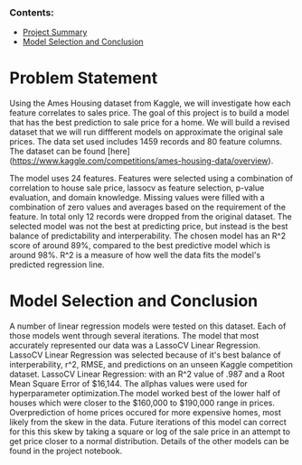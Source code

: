 ### Contents:
- [Project Summary](#Project-Summary)
- [Model Selection and Conclusion](#Model-Selection-and-Conclusion)


# Problem Statement

Using the Ames Housing dataset from Kaggle, we will investigate how each feature correlates to sales price. 
The goal of this project is to build a model that has the best prediction to sale price for a home.
We will build a revised dataset that we will run diffferent models on approximate the original sale prices.
The data set used includes 1459 records and 80 feature columns. The dataset can be found [here]
(https://www.kaggle.com/competitions/ames-housing-data/overview). 

The model uses 24 features. Features were selected using a combination of correlation to house sale price, 
lassocv as feature selection, p-value evaluation, and domain knowledge. Missing values were filled with a combination of zero values and 
averages based on the requirement of the feature. In total only 12 records were dropped from the original dataset. 
The selected model was not the best at predicting price, but instead is the best balance of predictability and interperability. 
The chosen model has an R^2 score of around 89%, compared to the best predictive model which is around 98%. 
R^2 is a measure of how well the data fits the model's predicted regression line. 



# Model Selection and Conclusion

A number of linear regression models were tested on this dataset. Each of those models went through several iterations. 
The model that most accurately represented our data was a LassoCV Linear Regression. 
LassoCV Linear Regression was selected because of it's best balance of interperability, r^2, RMSE, and predictions on an unseen Kaggle competition dataset. LassoCV Linear Regression: with an R^2 value of .987 and a Root Mean Square Error of $16,144. The allphas values were used for hyperparameter optimization.The model worked best of the lower half of houses which were closer to the $160,000 to $190,000 range in prices. 
Overprediction of home prices occured for more expensive homes, most likely from the skew in the data.
Future iterations of this model can correct for this this skew by taking a square or log of the sale price in an attempt to get price closer to a normal distribution.
Details of the other models can be found in the project notebook.





